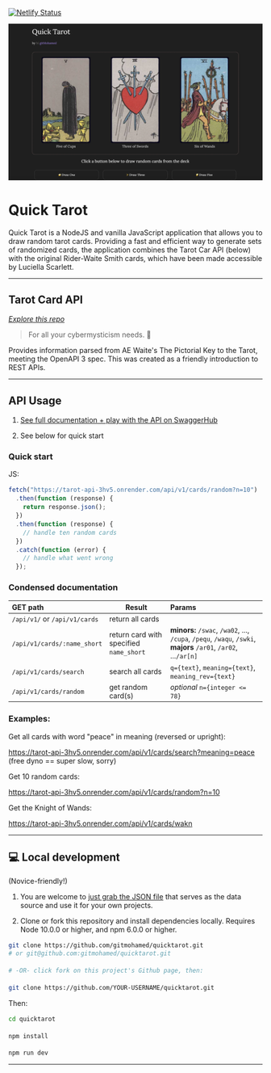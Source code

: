 [![Netlify Status](https://api.netlify.com/api/v1/badges/79e1e1a6-8fcb-4e4d-81e5-8e7d6325ca74/deploy-status)](https://app.netlify.com/sites/quicktarot/deploys)

[![Quick Tarot Screenshot][screen]](https://quicktarot.netlify.app/)

# Quick Tarot

Quick Tarot is a NodeJS and vanilla JavaScript application that allows you to draw random tarot cards. Providing a fast and efficient way to generate sets of randomized cards, the application combines the Tarot Car API (below) with the original Rider-Waite Smith cards, which have been made accessible by Luciella Scarlett. 

---

## Tarot Card API
[_Explore this repo_](https://github.com/ekelen/tarot-api)
> For all your cybermysticism needs. 🔮

Provides information parsed from AE Waite's The Pictorial Key to the Tarot, meeting the OpenAPI 3 spec. This was created as a friendly introduction to REST APIs.

---

## API Usage

1. [See full documentation + play with the API on SwaggerHub](https://app.swaggerhub.com/apis/ekswagger/tarot-api/1.3)

2. See below for quick start

### Quick start

JS:

```javascript
fetch("https://tarot-api-3hv5.onrender.com/api/v1/cards/random?n=10")
  .then(function (response) {
    return response.json();
  })
  .then(function (response) {
    // handle ten random cards
  })
  .catch(function (error) {
    // handle what went wrong
  });
```

### Condensed documentation

| GET path                      | Result                                  | Params                                                                                                          |
| :---------------------------- | --------------------------------------- | :-------------------------------------------------------------------------------------------------------------- |
| `/api/v1/` or `/api/v1/cards` | return all cards                        |                                                                                                                 |
| `/api/v1/cards/:name_short`   | return card with specified `name_short` | **minors:** `/swac`, `/wa02`, ..., `/cupa`, `/pequ`, `/waqu`, `/swki`, **majors** `/ar01`, `/ar02`, ...`/ar[n]` |
| `/api/v1/cards/search`        | search all cards                        | `q={text}`, `meaning={text}`, `meaning_rev={text}`                                                              |
| `/api/v1/cards/random`        | get random card(s)                      | _optional_ `n={integer <= 78}`                                                                                  |

### Examples:

Get all cards with word "peace" in meaning (reversed or upright):

https://tarot-api-3hv5.onrender.com/api/v1/cards/search?meaning=peace (free dyno == super slow, sorry)

Get 10 random cards:

https://tarot-api-3hv5.onrender.com/api/v1/cards/random?n=10

Get the Knight of Wands:

https://tarot-api-3hv5.onrender.com/api/v1/cards/wakn

---

## 💻 Local development

(Novice-friendly!)

1. You are welcome to [just grab the JSON file](./static/card_data.json) that serves as the data source and use it for your own projects.

2. Clone or fork this repository and install dependencies locally. Requires Node 10.0.0 or higher, and npm 6.0.0 or higher.

```sh
git clone https://github.com/gitmohamed/quicktarot.git
# or git@github.com:gitmohamed/quicktarot.git

# -OR- click fork on this project's Github page, then:

git clone https://github.com/YOUR-USERNAME/quicktarot.git
```

Then:

```sh
cd quicktarot

npm install

npm run dev
```

---

[screen]: ./static/screenshot.png